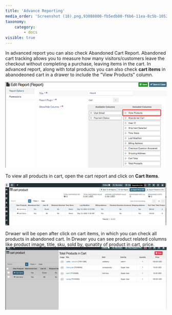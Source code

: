 ```yaml
---
title: 'Advance Reporting'
media_order: 'Screenshot (18).png,93088000-fb5edb80-f6b6-11ea-8c5b-10523596e282.png,93087992-f732be00-f6b6-11ea-88a2-db3a629429d0.png'
taxonomy:
    category:
        - docs
visible: true
---
```


In advanced report you can also check Abandoned Cart Report. Abandoned cart tracking allows you to measure how many visitors/customers leave the checkout without completing a purchase, leaving items in the cart.
In advanced report, along with total products you can also check **cart items** in abanodeoned cart in a drawer to include the "View Products" column. 

![](Screenshot%20%2818%29.png)

To view all products in cart, open the cart report and click on **Cart Items**.

![](93088000-fb5edb80-f6b6-11ea-8c5b-10523596e282.png)

Drwaer will be open after click on cart items, in which you can check all products in abandoned cart. In Drwaer you can see product related columns like product image, title, sku, sold by, qunatity of product in cart, price.
![](93087992-f732be00-f6b6-11ea-88a2-db3a629429d0.png)





